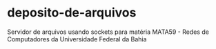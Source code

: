 # deposito-de-arquivos
Servidor de arquivos usando sockets para matéria MATA59 - Redes de Computadores da Universidade Federal da Bahia

